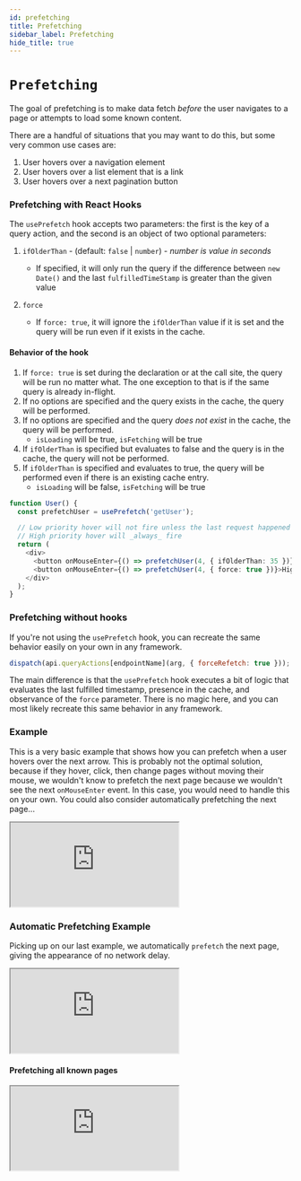 ```yaml
---
id: prefetching
title: Prefetching
sidebar_label: Prefetching
hide_title: true
---
```


# `Prefetching`

The goal of prefetching is to make data fetch _before_ the user navigates to a page or attempts to load some known content.

There are a handful of situations that you may want to do this, but some very common use cases are:

1. User hovers over a navigation element
2. User hovers over a list element that is a link
3. User hovers over a next pagination button

### Prefetching with React Hooks

The `usePrefetch` hook accepts two parameters: the first is the key of a query action, and the second is an object of two optional parameters:

1. `ifOlderThan` - (default: `false` | `number`) - _number is value in seconds_

   - If specified, it will only run the query if the difference between `new Date()` and the last `fulfilledTimeStamp` is greater than the given value

2. `force`

   - If `force: true`, it will ignore the `ifOlderThan` value if it is set and the query will be run even if it exists in the cache.

#### Behavior of the hook

1. If `force: true` is set during the declaration or at the call site, the query will be run no matter what. The one exception to that is if the same query is already in-flight.
2. If no options are specified and the query exists in the cache, the query will be performed.
3. If no options are specified and the query _does not exist_ in the cache, the query will be performed.
   - `isLoading` will be true, `isFetching` will be true
4. If `ifOlderThan` is specified but evaluates to false and the query is in the cache, the query will not be performed.
5. If `ifOlderThan` is specified and evaluates to true, the query will be performed even if there is an existing cache entry.
   - `isLoading` will be false, `isFetching` will be true

```ts title="usePrefetch Example"
function User() {
  const prefetchUser = usePrefetch('getUser');

  // Low priority hover will not fire unless the last request happened more than 35s ago
  // High priority hover will _always_ fire
  return (
    <div>
      <button onMouseEnter={() => prefetchUser(4, { ifOlderThan: 35 })}>Low priority</button>
      <button onMouseEnter={() => prefetchUser(4, { force: true })}>High priority</button>
    </div>
  );
}
```

### Prefetching without hooks

If you're not using the `usePrefetch` hook, you can recreate the same behavior easily on your own in any framework.

```js title="Manual prefetch example"
dispatch(api.queryActions[endpointName](arg, { forceRefetch: true }));
```

The main difference is that the `usePrefetch` hook executes a bit of logic that evaluates the last fulfilled timestamp, presence in the cache, and observance of the `force` parameter. There is no magic here, and you can most likely recreate this same behavior in any framework.

### Example

This is a very basic example that shows how you can prefetch when a user hovers over the next arrow. This is probably not the optimal solution, because if they hover, click, then change pages without moving their mouse, we wouldn't know to prefetch the next page because we wouldn't see the next `onMouseEnter` event. In this case, you would need to handle this on your own. You could also consider automatically prefetching the next page...

<iframe
  src="https://codesandbox.io/embed/concepts-prefetching-h594j?fontsize=14&hidenavigation=1&theme=dark"
  style={{ width: '100%', height: '600px', border: 0, borderRadius: '4px', overflow: 'hidden' }}
  title="rtk-query-react-hooks-usePrefetch-example"
  allow="geolocation; microphone; camera; midi; vr; accelerometer; gyroscope; payment; ambient-light-sensor; encrypted-media; usb"
  sandbox="allow-modals allow-forms allow-popups allow-scripts allow-same-origin"
></iframe>

### Automatic Prefetching Example

Picking up on our last example, we automatically `prefetch` the next page, giving the appearance of no network delay.

<iframe
  src="https://codesandbox.io/embed/concepts-prefetching-automatic-2id61?fontsize=14&hidenavigation=1&theme=dark"
  style={{ width: '100%', height: '600px', border: 0, borderRadius: '4px', overflow: 'hidden' }}
  title="rtk-query-react-hooks-usePrefetch-example"
  allow="geolocation; microphone; camera; midi; vr; accelerometer; gyroscope; payment; ambient-light-sensor; encrypted-media; usb"
  sandbox="allow-modals allow-forms allow-popups allow-scripts allow-same-origin"
></iframe>

#### Prefetching all known pages

<iframe
  src="https://codesandbox.io/embed/concepts-prefetching-automatic-waterfall-ihe5e?fontsize=14&hidenavigation=1&theme=dark"
  style={{ width: '100%', height: '600px', border: 0, borderRadius: '4px', overflow: 'hidden' }}
  title="rtk-query-react-hooks-usePrefetch-example"
  allow="geolocation; microphone; camera; midi; vr; accelerometer; gyroscope; payment; ambient-light-sensor; encrypted-media; usb"
  sandbox="allow-modals allow-forms allow-popups allow-scripts allow-same-origin"
></iframe>
